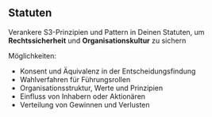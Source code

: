 ## Statuten

Verankere S3-Prinzipien und Pattern in Deinen Statuten, um **Rechtssicherheit** und **Organisationskultur** zu sichern

Möglichkeiten:

- Konsent und Äquivalenz in der Entscheidungsfindung
- Wahlverfahren für Führungsrollen
- Organisationsstruktur, Werte und Prinzipien
- Einfluss von Inhabern oder Aktionären
- Verteilung von Gewinnen und Verlusten